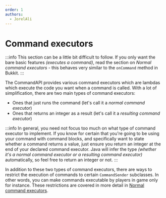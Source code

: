 ```yaml
---
order: 1
authors:
  - JorelAli
---
```


# Command executors

:::info
This section can be a little bit difficult to follow. If you only want the bare basic features _(executes a command)_, read the section on _Normal command executors_ - this behaves very similar to the `onCommand` method in Bukkit.
:::

The CommandAPI provides various command executors which are lambdas which execute the code you want when a command is called. With a lot of simplification, there are two main types of command executors:

- Ones that just runs the command (let's call it a _normal command executor_)
- Ones that returns an integer as a result (let's call it a _resulting command executor_)

:::info
In general, you need not focus too much on what type of command executor to implement. If you know for certain that you're going to be using your command with command blocks, and specifically want to state whether a command returns a value, just ensure you return an integer at the end of your declared command executor. Java will infer the type _(whether it's a normal command executor or a resulting command executor)_ automatically, so feel free to return an integer or not.
:::

In addition to these two types of command executors, there are ways to restrict the execution of commands to certain `CommandSender` subclasses. In other words, you can make commands executable by players in game only for instance. These restrictions are covered in more detail in [Normal command executors](./normal-executors).